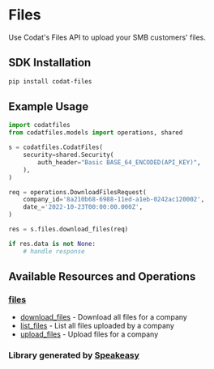 # Files
    
﻿Use Codat's Files API to upload your SMB customers' files.

<!-- Start SDK Installation -->
## SDK Installation

```bash
pip install codat-files
```
<!-- End SDK Installation -->

## Example Usage
<!-- Start SDK Example Usage -->


```python
import codatfiles
from codatfiles.models import operations, shared

s = codatfiles.CodatFiles(
    security=shared.Security(
        auth_header="Basic BASE_64_ENCODED(API_KEY)",
    ),
)

req = operations.DownloadFilesRequest(
    company_id='8a210b68-6988-11ed-a1eb-0242ac120002',
    date_='2022-10-23T00:00:00.000Z',
)

res = s.files.download_files(req)

if res.data is not None:
    # handle response
```
<!-- End SDK Example Usage -->

<!-- Start SDK Available Operations -->
## Available Resources and Operations


### [files](docs/sdks/files/README.md)

* [download_files](docs/sdks/files/README.md#download_files) - Download all files for a company
* [list_files](docs/sdks/files/README.md#list_files) - List all files uploaded by a company
* [upload_files](docs/sdks/files/README.md#upload_files) - Upload files for a company
<!-- End SDK Available Operations -->
### Library generated by [Speakeasy](https://docs.speakeasyapi.dev/docs/using-speakeasy/client-sdks)
